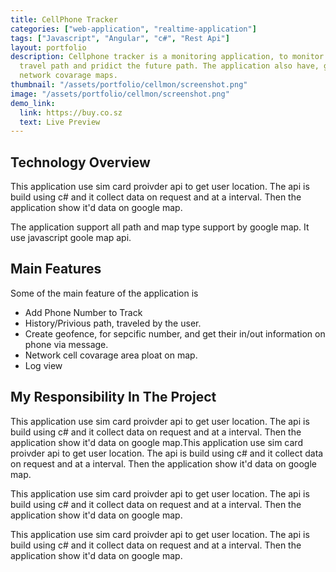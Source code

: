 ```yaml
---
title: CellPhone Tracker
categories: ["web-application", "realtime-application"]
tags: ["Javascript", "Angular", "c#", "Rest Api"]
layout: portfolio
description: Cellphone tracker is a monitoring application, to monitor someones location.
  travel path and pridict the future path. The application also have, geo fence and
  network covarage maps.
thumbnail: "/assets/portfolio/cellmon/screenshot.png"
image: "/assets/portfolio/cellmon/screenshot.png"
demo_link:
  link: https://buy.co.sz
  text: Live Preview
---
```


## Technology Overview
This application use sim card proivder api to get user location. The api is build using c# and it collect data on request and at a interval. Then the application show it'd data on google map. 

The application support all path and map type support by google map. It use javascript goole map api.



## Main Features 
Some of the main feature of the application is 
- Add Phone Number to Track 
- History/Privious path, traveled by the user. 
- Create geofence, for sepcific number, and get their in/out information on phone via message. 
- Network cell covarage area ploat on map. 
- Log view 



## My Responsibility In The Project
This application use sim card proivder api to get user location. The api is build using c# and it collect data on request and at a interval. Then the application show it'd data on google map.This application use sim card proivder api to get user location. The api is build using c# and it collect data on request and at a interval. Then the application show it'd data on google map.

This application use sim card proivder api to get user location. The api is build using c# and it collect data on request and at a interval. Then the application show it'd data on google map.

This application use sim card proivder api to get user location. The api is build using c# and it collect data on request and at a interval. Then the application show it'd data on google map.